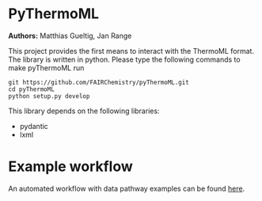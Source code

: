 # PyThermoML

**Authors:** Matthias Gueltig, Jan Range

This project provides the first means to interact with the ThermoML format. The library is written in python. Please type the following commands to make pyThermoML run

```
git https://github.com/FAIRChemistry/pyThermoML.git
cd pyThermoML
python setup.py develop
```

This library depends on the following libraries:

* pydantic
* lxml

# Example workflow
An automated workflow with data pathway examples can be found [here](https://github.com/FAIRChemistry/pyThermoML/tree/master/pyThermoML_example_workflow).